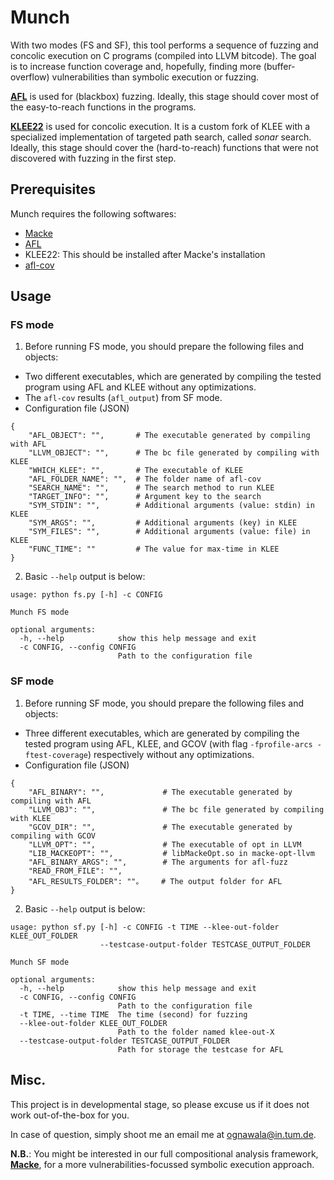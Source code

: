 Munch
======

With two modes (FS and SF), this tool performs a sequence of fuzzing and concolic execution on C programs (compiled into LLVM bitcode). The goal is to increase function coverage and, hopefully, finding more (buffer-overflow) vulnerabilities than symbolic execution or fuzzing. 

[__AFL__](http://lcamtuf.coredump.cx/afl/) is used for (blackbox) fuzzing. Ideally, this stage should cover most of the easy-to-reach functions in the programs. 

[__KLEE22__](https://github.com/tum-i22/klee22/tree/sonar) is used for concolic execution. It is a custom fork of KLEE with a specialized implementation of targeted path search, called *sonar* search. Ideally, this stage should cover the (hard-to-reach) functions that were not discovered with fuzzing in the first step. 

## Prerequisites
Munch requires the following softwares:
- [Macke](https://github.com/tum-i22/macke)
- [AFL](http://lcamtuf.coredump.cx/afl/) 
- KLEE22: This should be installed after Macke's installation
- [afl-cov](https://github.com/mrash/afl-cov)

## Usage

### FS mode
1) Before running FS mode, you should prepare the following files and objects:
- Two different executables, which are generated by compiling the tested program using AFL and KLEE without any optimizations.
- The `afl-cov` results (`afl_output`) from SF mode.
- Configuration file (JSON) 
```
{
    "AFL_OBJECT": "",       # The executable generated by compiling with AFL
    "LLVM_OBJECT": "",      # The bc file generated by compiling with KLEE
    "WHICH_KLEE": "",       # The executable of KLEE
    "AFL_FOLDER_NAME": "",  # The folder name of afl-cov
    "SEARCH_NAME": "",      # The search method to run KLEE
    "TARGET_INFO": "",      # Argument key to the search
    "SYM_STDIN": "",        # Additional arguments (value: stdin) in KLEE
    "SYM_ARGS": "",         # Additional arguments (key) in KLEE
    "SYM_FILES": "",        # Additional arguments (value: file) in KLEE
    "FUNC_TIME": ""         # The value for max-time in KLEE
}
```
2) Basic `--help` output is below:
```
usage: python fs.py [-h] -c CONFIG

Munch FS mode

optional arguments:
  -h, --help            show this help message and exit
  -c CONFIG, --config CONFIG
                        Path to the configuration file
```

### SF mode
1) Before running SF mode, you should prepare the following files and objects:
- Three different executables, which are generated by compiling the tested program using AFL, KLEE, and GCOV (with flag `-fprofile-arcs -ftest-coverage`) respectively without any optimizations.
- Configuration file (JSON) 
```
{
    "AFL_BINARY": "",             # The executable generated by compiling with AFL
    "LLVM_OBJ": "",               # The bc file generated by compiling with KLEE
    "GCOV_DIR": "",               # The executable generated by compiling with GCOV
    "LLVM_OPT": "",               # The executable of opt in LLVM
    "LIB_MACKEOPT": "",           # libMackeOpt.so in macke-opt-llvm
    "AFL_BINARY_ARGS": "",        # The arguments for afl-fuzz
    "READ_FROM_FILE": "",
    "AFL_RESULTS_FOLDER": ""。    # The output folder for AFL
}
```
2) Basic `--help` output is below:
```
usage: python sf.py [-h] -c CONFIG -t TIME --klee-out-folder KLEE_OUT_FOLDER
                    --testcase-output-folder TESTCASE_OUTPUT_FOLDER

Munch SF mode

optional arguments:
  -h, --help            show this help message and exit
  -c CONFIG, --config CONFIG
                        Path to the configuration file
  -t TIME, --time TIME  The time (second) for fuzzing
  --klee-out-folder KLEE_OUT_FOLDER
                        Path to the folder named klee-out-X
  --testcase-output-folder TESTCASE_OUTPUT_FOLDER
                        Path for storage the testcase for AFL
```

## Misc.

This project is in developmental stage, so please excuse us if it does not work out-of-the-box for you. 

In case of question, simply shoot me an email me at <ognawala@in.tum.de>. 

__N.B.__: You might be interested in our full compositional analysis framework, [__Macke__](https://github.com/tum-i22/macke), for a more vulnerabilities-focussed symbolic execution approach. 
